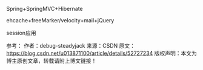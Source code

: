 Spring+SpringMVC+Hibernate

ehcache+freeMarker/velocity+mail+jQuery

session应用

参考：
作者：debug-steadyjack 
来源：CSDN 
原文：https://blog.csdn.net/u013871100/article/details/52727234 
版权声明：本文为博主原创文章，转载请附上博文链接！